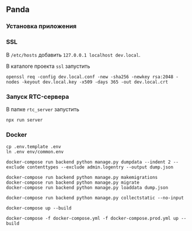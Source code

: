 ## Panda

### Установка приложения

### SSL

В `/etc/hosts` добавить `127.0.0.1 localhost dev.local`.

В каталоге проекта `ssl` запустить

    openssl req -config dev.local.conf -new -sha256 -newkey rsa:2048 -nodes -keyout dev.local.key -x509 -days 365 -out dev.local.crt
    
    

### Запуск RTC-сервера

В папке `rtc_server` запустить

    npx run server


### Docker
    
    cp .env.template .env
    ln .env env/common.env

    docker-compose run backend python manage.py dumpdata --indent 2 --exclude contenttypes --exclude admin.logentry --output dump.json
    
    docker-compose run backend python manage.py makemigrations
    docker-compose run backend python manage.py migrate
    docker-compose run backend python manage.py loaddata dump.json
    
    docker-compose run backend python manage.py collectstatic --no-input
    
    docker-compose up --build
    
    docker-compose -f docker-compose.yml -f docker-compose.prod.yml up --build
